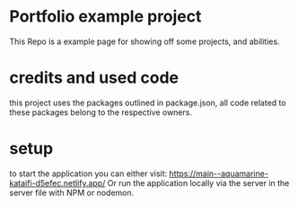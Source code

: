 # Portfolio example project
This Repo is a example page for showing off some projects, and abilities.

# credits and used code 
this project uses the packages outlined in package.json, all code related to these packages belong to the respective owners.

# setup
to start the application you can either visit: https://main--aquamarine-kataifi-d5efec.netlify.app/
Or run the application locally via the server in the server file with NPM or nodemon.
